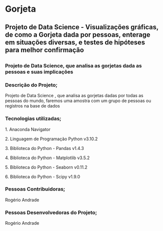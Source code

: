 # Gorjeta

<h2>Projeto de Data Science - Visualizações gráficas, de como a Gorjeta dada por pessoas, enterage em situações diversas, e testes de hipóteses para melhor confirmação<h2/>

<h3>Projeto de Data Science, que analisa as gorjetas dada as pessoas e suas implicações<h3/>
                                                                  
<h3>Descrição do Projeto;</h3>
    <p>Projeto de Data Science , que analisa as gorjetas dadas por todas as pessoas do mundo, faremos uma amostra com um grupo de pessoas ou registros na base de dados</p>
  
  <h3>Tecnologias utilizadas;</h3>
    <p> 1. Anaconda Navigator</p>
    <p> 2. Linguagem de Programação Python v3.10.2</p>
    <p> 3. Biblioteca do Python - Pandas v1.4.3</p>
    <p> 4. Biblioteca do Python - Matplotlib v3.5.2</p>
    <p> 5. Biblioteca do Python - Seaborn v0.11.2</p>
    <p> 6. Biblioteca do Python - Scipy v1.9.0</p>
    
 <h3>Pessoas Contribuidoras;</h3>
  <p>Rogério Andrade</p>
  
 <h3>Pessoas Desenvolvedoras do Projeto;</h3>
  <p>Rogério Andrade</p>
